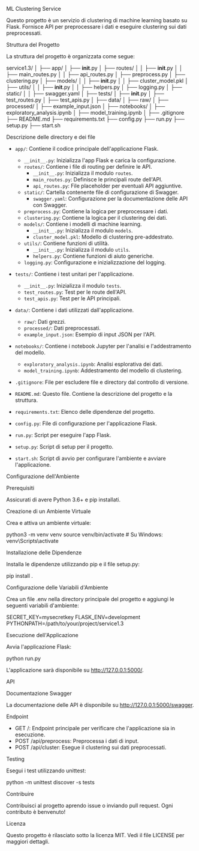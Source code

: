 ML Clustering Service

Questo progetto è un servizio di clustering di machine learning basato su Flask. Fornisce API per preprocessare i dati e eseguire clustering sui dati preprocessati.

Struttura del Progetto

La struttura del progetto è organizzata come segue:

service1.3/
│
├── app/
│   ├── __init__.py
│   ├── routes/
│   │   ├── __init__.py
│   │   ├── main_routes.py
│   │   ├── api_routes.py
│   ├── preprocess.py
│   ├── clustering.py
│   ├── models/
│   │   ├── __init__.py
│   │   ├── cluster_model.pkl
│   ├── utils/
│   │   ├── __init__.py
│   │   ├── helpers.py
│   ├── logging.py
│   ├── static/
│   │   ├── swagger.yaml
│
├── tests/
│   ├── __init__.py
│   ├── test_routes.py
│   ├── test_apis.py
│
├── data/
│   ├── raw/
│   ├── processed/
│   ├── example_input.json
│
├── notebooks/
│   ├── exploratory_analysis.ipynb
│   ├── model_training.ipynb
│
├── .gitignore
├── README.md
├── requirements.txt
├── config.py
├── run.py
├── setup.py
├── start.sh

Descrizione delle directory e dei file

- `app/`: Contiene il codice principale dell'applicazione Flask.
  - `__init__.py`: Inizializza l'app Flask e carica la configurazione.
  - `routes/`: Contiene i file di routing per definire le API.
    - `__init__.py`: Inizializza il modulo `routes`.
    - `main_routes.py`: Definisce le principali route dell'API.
    - `api_routes.py`: File placeholder per eventuali API aggiuntive.
  - `static/`: Cartella contenente file di configurazione di Swagger.
    - `swagger.yaml`: Configurazione per la documentazione delle API con Swagger.
  - `preprocess.py`: Contiene la logica per preprocessare i dati.
  - `clustering.py`: Contiene la logica per il clustering dei dati.
  - `models/`: Contiene i modelli di machine learning.
    - `__init__.py`: Inizializza il modulo `models`.
    - `cluster_model.pkl`: Modello di clustering pre-addestrato.
  - `utils/`: Contiene funzioni di utilità.
    - `__init__.py`: Inizializza il modulo `utils`.
    - `helpers.py`: Contiene funzioni di aiuto generiche.
  - `logging.py`: Configurazione e inizializzazione del logging.

- `tests/`: Contiene i test unitari per l'applicazione.
  - `__init__.py`: Inizializza il modulo `tests`.
  - `test_routes.py`: Test per le route dell'API.
  - `test_apis.py`: Test per le API principali.

- `data/`: Contiene i dati utilizzati dall'applicazione.
  - `raw/`: Dati grezzi.
  - `processed/`: Dati preprocessati.
  - `example_input.json`: Esempio di input JSON per l'API.

- `notebooks/`: Contiene i notebook Jupyter per l'analisi e l'addestramento del modello.
  - `exploratory_analysis.ipynb`: Analisi esplorativa dei dati.
  - `model_training.ipynb`: Addestramento del modello di clustering.

- `.gitignore`: File per escludere file e directory dal controllo di versione.
- `README.md`: Questo file. Contiene la descrizione del progetto e la struttura.
- `requirements.txt`: Elenco delle dipendenze del progetto.
- `config.py`: File di configurazione per l'applicazione Flask.
- `run.py`: Script per eseguire l'app Flask.
- `setup.py`: Script di setup per il progetto.
- `start.sh`: Script di avvio per configurare l'ambiente e avviare l'applicazione.

Configurazione dell'Ambiente

Prerequisiti

Assicurati di avere Python 3.6+ e pip installati.

Creazione di un Ambiente Virtuale

Crea e attiva un ambiente virtuale:

python3 -m venv venv
source venv/bin/activate  # Su Windows: venv\Scripts\activate

Installazione delle Dipendenze

Installa le dipendenze utilizzando pip e il file setup.py:

pip install .

Configurazione delle Variabili d'Ambiente

Crea un file .env nella directory principale del progetto e aggiungi le seguenti variabili d'ambiente:

SECRET_KEY=mysecretkey
FLASK_ENV=development
PYTHONPATH=/path/to/your/project/service1.3

Esecuzione dell'Applicazione

Avvia l'applicazione Flask:

python run.py

L'applicazione sarà disponibile su http://127.0.0.1:5000/.

API

Documentazione Swagger

La documentazione delle API è disponibile su http://127.0.0.1:5000/swagger.

Endpoint

- GET /: Endpoint principale per verificare che l'applicazione sia in esecuzione.
- POST /api/preprocess: Preprocessa i dati di input.
- POST /api/cluster: Esegue il clustering sui dati preprocessati.

Testing

Esegui i test utilizzando unittest:

python -m unittest discover -s tests

Contribuire

Contribuisci al progetto aprendo issue o inviando pull request. Ogni contributo è benvenuto!

Licenza

Questo progetto è rilasciato sotto la licenza MIT. Vedi il file LICENSE per maggiori dettagli.

